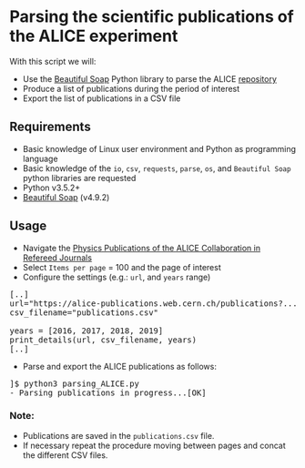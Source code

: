 # Parsing the scientific publications of the ALICE experiment

With this script we will: 

* Use the [Beautiful Soap](https://www.crummy.com/software/BeautifulSoup/bs4/doc/) Python library to parse the ALICE [repository](https://alice-publications.web.cern.ch/publications) 
* Produce a list of publications during the period of interest
* Export the list of publications in a CSV file

## Requirements
* Basic knowledge of Linux user environment and Python as programming language
* Basic knowledge of the `io`, `csv`, `requests`, `parse`, `os`, and `Beautiful Soap` python libraries are requested
* Python v3.5.2+
* [Beautiful Soap](https://www.crummy.com/software/BeautifulSoup/bs4/doc/) (v4.9.2)

## Usage
* Navigate the [Physics Publications of the ALICE Collaboration in Refereed Journals](https://alice-publications.web.cern.ch/publications)
* Select `Items per page` = 100 and the page of interest
* Configure the settings (e.g.: `url`, and `years` range)

<pre>
[..]
url="https://alice-publications.web.cern.ch/publications?....&items_per_page=100"
csv_filename="publications.csv"

years = [2016, 2017, 2018, 2019]
print_details(url, csv_filename, years)
[..]
</pre>

* Parse and export the ALICE publications as follows:
<pre>
]$ python3 parsing_ALICE.py 
- Parsing publications in progress...[OK]
</pre>

### Note:
* Publications are saved in the `publications.csv` file.
* If necessary repeat the procedure moving between pages and concat the different CSV files.


